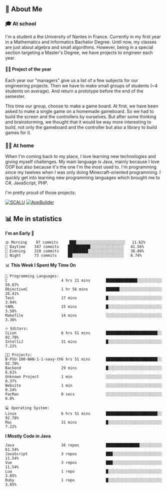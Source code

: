 ## 👀 About Me

### 🎓 At school

I'm a student a the University of Nantes in France. Currently in my first year in a Mathematics and Informatics Bachelor Degree. Until now, my classes are just about algebra and small algorithms. However, being in a special section targeting a Master's Degree, we have projects to engineer each year. 

#### 🔧🔬 Project of the year

Each year our "managers" give us a list of a few subjects for our engineering projects. Then we have to make small groups of students (~4 students on average). And return a prototype before the end of the semester.

This time our group, choose to make a game board. At first, we have been asked to make a single game on a homemade gameboard. So we had to build the screen and the controllers by ourselves. 
But after some thinking and brainstorming, we thought that it would be way more interesting to build, not only the gameboard and the controller but also a library to build games for it.

### 👨‍💻 At home

When I'm coming back to my place, I love learning new technologies and giving myself challenges. My main language is Java, mainly because I love OOP but also because it's the one I'm the most used to. I'm programming since my twelves when I was only doing Minecraft-oriented programming.  I quickly get into learning new programming languages which brought me to C#, JavaScript, PHP. 

I'm pretty proud of those projects:

[![SCALU](https://github-readme-stats.vercel.app/api/pin?username=renardfute&repo=SCALU)](https://github.com/renardfute/scalu)
[![AppBuilder](https://github-readme-stats.vercel.app/api/pin?username=pulsedev2&repo=AppBuilder)](https://github.com/pulsedev2/AppBuilder)

## 📊 Me in statistics
<!--START_SECTION:waka-->
**I'm an Early 🐤** 

```text
🌞 Morning    97 commits     ███░░░░░░░░░░░░░░░░░░░░░░   11.62% 
🌆 Daytime    347 commits    ██████████░░░░░░░░░░░░░░░   41.56% 
🌃 Evening    318 commits    █████████░░░░░░░░░░░░░░░░   38.08% 
🌙 Night      73 commits     ██░░░░░░░░░░░░░░░░░░░░░░░   8.74%

```


📊 **This Week I Spent My Time On** 

```text
💬 Programming Languages: 
C                        4 hrs 21 mins       ██████████████░░░░░░░░░░░   59.07% 
ObjectiveC               1 hr 56 mins        ██████░░░░░░░░░░░░░░░░░░░   26.41% 
Text                     17 mins             █░░░░░░░░░░░░░░░░░░░░░░░░   3.94% 
YAML                     15 mins             █░░░░░░░░░░░░░░░░░░░░░░░░   3.58% 
Makefile                 14 mins             ░░░░░░░░░░░░░░░░░░░░░░░░░   3.36%

🔥 Editors: 
CLion                    6 hrs 51 mins       ███████████████████████░░   92.78% 
IntelliJ                 31 mins             █░░░░░░░░░░░░░░░░░░░░░░░░   7.22%

🐱‍💻 Projects: 
B-PSU-100-NAN-1-1-navy-th6 hrs 51 mins       ███████████████████████░░   92.78% 
Backend                  29 mins             █░░░░░░░░░░░░░░░░░░░░░░░░   6.61% 
Unknown Project          1 min               ░░░░░░░░░░░░░░░░░░░░░░░░░   0.37% 
Website                  1 min               ░░░░░░░░░░░░░░░░░░░░░░░░░   0.24% 
PacMan                   0 secs              ░░░░░░░░░░░░░░░░░░░░░░░░░   0.0%

💻 Operating System: 
Linux                    6 hrs 51 mins       ███████████████████████░░   92.78% 
Mac                      31 mins             █░░░░░░░░░░░░░░░░░░░░░░░░   7.22%

```

**I Mostly Code in Java** 

```text
Java                     16 repos            ███████████████░░░░░░░░░░   61.54% 
JavaScript               3 repos             ███░░░░░░░░░░░░░░░░░░░░░░   11.54% 
Vue                      3 repos             ███░░░░░░░░░░░░░░░░░░░░░░   11.54% 
Lua                      1 repo              █░░░░░░░░░░░░░░░░░░░░░░░░   3.85% 
Ruby                     1 repo              █░░░░░░░░░░░░░░░░░░░░░░░░   3.85%

```



<!--END_SECTION:waka-->

